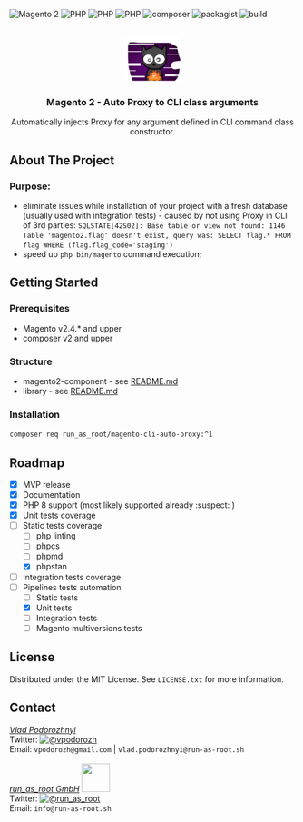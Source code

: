 ![Magento 2](https://img.shields.io/badge/Magento-2.4.*-orange)
![PHP](https://img.shields.io/badge/php-7.4-blue)
![PHP](https://img.shields.io/badge/php-8.0-blue)
![PHP](https://img.shields.io/badge/php-8.1-blue)
![composer](https://shields.io/badge/composer-v2-darkgreen)
![packagist](https://img.shields.io/badge/packagist-f28d1a)
![build](https://github.com/run-as-root/magento-cli-auto-proxy/actions/workflows/test_extension.yml/badge.svg)

<br />
<div align="center">
  <img src="images/logo.png" alt="Logo" width="100" height="80">

<h3 align="center">Magento 2 - Auto Proxy to CLI class arguments</h3>

  <p align="center">
    Automatically injects Proxy for any argument defined in CLI command class constructor.
    <br />
  </p>
</div>

## About The Project

### Purpose:
* eliminate issues while installation of your project with a fresh database (usually used with integration tests) - caused by not using Proxy in CLI of 3rd parties: `SQLSTATE[42S02]: Base table or view not found: 1146 Table 'magento2.flag' doesn't exist, query was: SELECT flag.* FROM flag WHERE (flag.flag_code='staging')`
* speed up `php bin/magento` command execution;

## Getting Started

### Prerequisites
* Magento v2.4.* and upper
* composer v2 and upper

### Structure
* magento2-component - see [README.md](component/README.md)
* library - see [README.md](lib/README.md)

### Installation

```bash
composer req run_as_root/magento-cli-auto-proxy:^1
```

## Roadmap

- [x] MVP release
- [x] Documentation
- [x] PHP 8 support (most likely supported already :suspect: )
- [x] Unit tests coverage
- [ ] Static tests coverage
  - [ ] php linting
  - [ ] phpcs
  - [ ] phpmd
  - [x] phpstan
- [ ] Integration tests coverage
- [ ] Pipelines tests automation
    - [ ] Static tests
    - [x] Unit tests
    - [ ] Integration tests
    - [ ] Magento multiversions tests

## License

Distributed under the MIT License. See `LICENSE.txt` for more information.

## Contact

[_Vlad Podorozhnyi_](https://github.com/vpodorozh)  
Twitter: [![@vpodorozh](https://img.shields.io/twitter/url?style=social&url=https%3A%2F%2Ftwitter.com%2Fvpodorozh)](https://twitter.com/vpodorozh)  
Email: `vpodorozh@gmail.com` | `vlad.podorozhnyi@run-as-root.sh`  
<br>
[_run_as_root GmbH_](https://github.com/run-as-root) <img src="https://avatars.githubusercontent.com/u/42740374?s=200&v=4"  width="50" height="50"/>   
Twitter: [![@run_as_root](https://img.shields.io/twitter/url?style=social&url=https%3A%2F%2Ftwitter.com%2Frun_as_root)](https://twitter.com/run_as_root)  
Email: `info@run-as-root.sh`  
